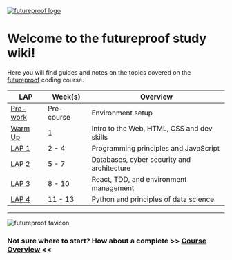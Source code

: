 [![futureproof logo](https://res.cloudinary.com/getfutureproof/image/upload/v1595323029/futureproof_logotype_withBleed_huge_kl2rol.png)](https://getfutureproof.co.uk/)
# Welcome to the futureproof study wiki!
Here you will find guides and notes on the topics covered on the [futureproof](https://getfutureproof.co.uk/) coding course.

LAP | Week(s) | Overview | 
---- | ------ | ------- |
[Pre-work](https://github.com/getfutureproof/fp_guides_wiki/wiki/Pre-work) | Pre-course | Environment setup 
[Warm Up](https://github.com/getfutureproof/fp_guides_wiki/wiki/Warm-Up-Week) | 1 | Intro to the Web, HTML, CSS and dev skills
[LAP 1](https://github.com/getfutureproof/fp_guides_wiki/wiki/LAP-1) | 2 - 4 | Programming principles and JavaScript
[LAP 2](https://github.com/getfutureproof/fp_guides_wiki/wiki/LAP-2) | 5 - 7 | Databases, cyber security and architecture
[LAP 3](https://github.com/getfutureproof/fp_guides_wiki/wiki/LAP-3) | 8 - 10 | React, TDD, and environment management
[LAP 4](https://github.com/getfutureproof/fp_guides_wiki/wiki/LAP-4) | 11 - 13 | Python and principles of data science


***
![futureproof favicon](https://res.cloudinary.com/getfutureproof/image/upload/v1595323158/favicon_r7jazg.png)   

### Not sure where to start? How about a complete >> [Course Overview](https://github.com/getfutureproof/fp_guides_wiki/wiki/Overview) <<
